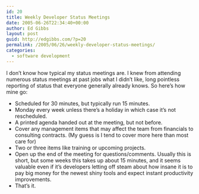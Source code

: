 ```yaml
---
id: 20
title: Weekly Developer Status Meetings
date: 2005-06-26T22:34:40+00:00
author: Ed Gibbs
layout: post
guid: http://edgibbs.com/?p=20
permalink: /2005/06/26/weekly-developer-status-meetings/
categories:
  - software development
---
```

I don&#8217;t know how typical my status meetings are. I knew from attending numerous status meetings at past jobs what I didn&#8217;t like, long pointless reporting of status that everyone generally already knows. So here&#8217;s how mine go:

  * Scheduled for 30 minutes, but typically run 15 minutes.
  * Monday every week unless there&#8217;s a holiday in which case it&#8217;s not rescheduled.
  * A printed agenda handed out at the meeting, but not before.
  * Cover any management items that may affect the team from financials to consulting contracts. (My guess is I tend to cover more here than most care for)
  * Two or three items like training or upcoming projects.
  * Open up the end of the meeting for questions/comments. Usually this is short, but some weeks this takes up about 15 minutes, and it seems valuable even if it&#8217;s developers letting off steam about how insane it is to pay big money for the newest shiny tools and expect instant productivity improvements.
  * That&#8217;s it.